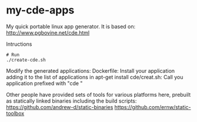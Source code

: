 # my-cde-apps

My quick portable linux app generator.
It is based on: http://www.pgbovine.net/cde.html

Intructions
```
# Run
./create-cde.sh
```

Modify the generated applications:
Dockerfile: Install your application adding it to the list of applications
in apt-get install
cde/creat.sh: Call you application prefixed with "cde "

Other people have provided sets of tools for various platforms here,
prebuilt as statically linked binaries including the build scripts:
https://github.com/andrew-d/static-binaries
https://github.com/ernw/static-toolbox


 